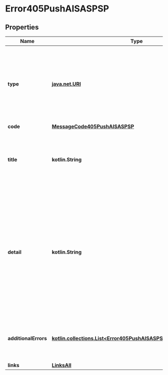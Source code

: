 
# Error405PushAISASPSP

## Properties
Name | Type | Description | Notes
------------ | ------------- | ------------- | -------------
**type** | [**java.net.URI**](java.net.URI.md) | A URI reference [RFC3986] that identifies the problem type.  Remark For Future: These URI will be provided by NextGenPSD2 in future.  | 
**code** | [**MessageCode405PushAISASPSP**](MessageCode405PushAISASPSP.md) |  | 
**title** | **kotlin.String** | Short human readable description of error type.  Could be in local language.  To be provided by ASPSPs.  |  [optional]
**detail** | **kotlin.String** | Detailed human readable text specific to this instance of the error.  XPath might be used to point to the issue generating the error in addition. Remark for Future: In future, a dedicated field might be introduced for the XPath.  |  [optional]
**additionalErrors** | [**kotlin.collections.List&lt;Error405PushAISASPSPAdditionalErrorsInner&gt;**](Error405PushAISASPSPAdditionalErrorsInner.md) | Array of Error Information Blocks.  Might be used if more than one error is to be communicated  |  [optional]
**links** | [**LinksAll**](LinksAll.md) |  |  [optional]



